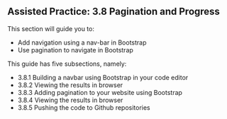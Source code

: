 ## Assisted Practice: 3.8 Pagination and Progress

This section will guide you to: 
 - Add navigation using a nav-bar in Bootstrap
 - Use pagination to navigate in Bootstrap

This guide has five subsections, namely:
 - 3.8.1 Building a navbar using Bootstrap in your code editor
 - 3.8.2 Viewing the results in browser
 - 3.8.3 Adding pagination to your website using Bootstrap
 - 3.8.4 Viewing the results in browser
 - 3.8.5 Pushing the code to Github repositories